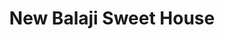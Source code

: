 ---
title: "New Balaji Sweet House"
url: /patancheru/new-balaji-sweet-house/
shop: confectionery
---